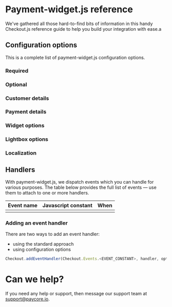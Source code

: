 
# Payment-widget.js reference

We've gathered all those hard-to-find bits of information in this handy Checkout.js reference guide to help you build your integration with ease.a

## Configuration options

This is a complete list of payment-widget.js configuration options.

### Required

### Optional

### Customer details

### Payment details

### Widget options

### Lightbox options

### Localization

## Handlers

With payment-widget.js, we dispatch events which you can handle for various purposes. The table below provides the full list of events — use them to attach to one or more handlers.


|Event name|Javascript constant|When|
|----------|-------------------|----|
|          |                   |    |

### Adding an event handler

There are two ways to add an event handler:

-   using the standard approach
-   using configuration options

```js
Checkout.addEventHandler(Checkout.Events.<EVENT_CONSTANT>, handler, options);
```


# Can we help?

If you need any help or support, then message our support team at  <support@paycore.io>.